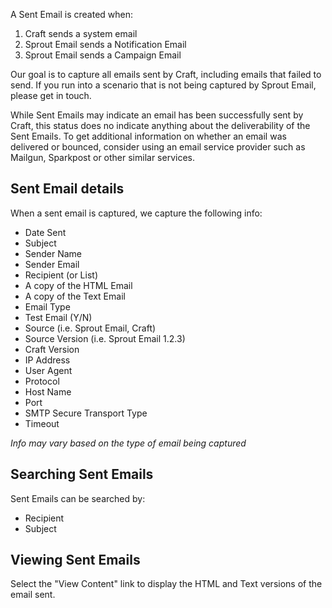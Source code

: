 A Sent Email is created when:

1. Craft sends a system email
2. Sprout Email sends a Notification Email
3. Sprout Email sends a Campaign Email

Our goal is to capture all emails sent by Craft, including emails that failed to send. If you run into a scenario that is not being captured by Sprout Email, please get in touch.

While Sent Emails may indicate an email has been successfully sent by Craft, this status does no indicate anything about the deliverability of the Sent Emails. To get additional information on whether an email was delivered or bounced, consider using an email service provider such as Mailgun, Sparkpost or other similar services.

## Sent Email details

When a sent email is captured, we capture the following info:

- Date Sent
- Subject
- Sender Name
- Sender Email
- Recipient (or List)
- A copy of the HTML Email
- A copy of the Text Email
- Email Type
- Test Email (Y/N)
- Source (i.e. Sprout Email, Craft)
- Source Version (i.e. Sprout Email 1.2.3)
- Craft Version
- IP Address
- User Agent
- Protocol
- Host Name
- Port
- SMTP Secure Transport Type
- Timeout

_Info may vary based on the type of email being captured_

## Searching Sent Emails

Sent Emails can be searched by:

- Recipient
- Subject

## Viewing Sent Emails

Select the "View Content" link to display the HTML and Text versions of the email sent.